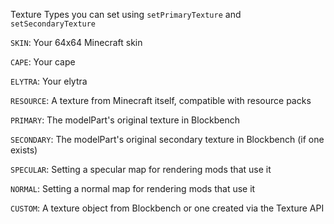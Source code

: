 Texture Types you can set using <code>setPrimaryTexture</code> and <code>setSecondaryTexture</code>

<code>SKIN</code>: Your 64x64 Minecraft skin

<code>CAPE</code>: Your cape

<code>ELYTRA</code>: Your elytra

<code>RESOURCE</code>: A texture from Minecraft itself, compatible with resource packs

<code>PRIMARY</code>: The modelPart's original texture in Blockbench

<code>SECONDARY</code>: The modelPart's original secondary texture in Blockbench (if one exists)

<code>SPECULAR</code>: Setting a specular map for rendering mods that use it

<code>NORMAL</code>: Setting a normal map for rendering mods that use it

<code>CUSTOM</code>: A texture object from Blockbench or one created via the Texture API